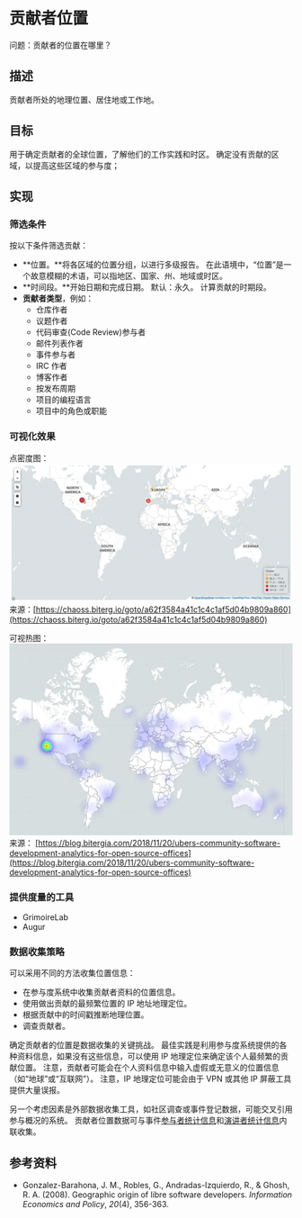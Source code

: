 # 贡献者位置

问题：贡献者的位置在哪里？

## 描述

贡献者所处的地理位置、居住地或工作地。


## 目标

用于确定贡献者的全球位置，了解他们的工作实践和时区。 确定没有贡献的区域，以提高这些区域的参与度；


## 实现


### 筛选条件

按以下条件筛选贡献：

* **位置。**将各区域的位置分组，以进行多级报告。 在此语境中，“位置”是一个故意模糊的术语，可以指地区、国家、州、地域或时区。
* **时间段。**开始日期和完成日期。 默认：永久。 计算贡献的时期段。
* **贡献者类型**，例如：
  * 仓库作者
  * 议题作者
  * 代码审查(Code Review)参与者
  * 邮件列表作者
  * 事件参与者
  * IRC 作者
  * 博客作者
  * 按发布周期
  * 项目的编程语言
  * 项目中的角色或职能


### 可视化效果

点密度图： ![Contributor Location Dot Density Map](images/contributor-location_dot-density-map.png) 来源：[https://chaoss.biterg.io/goto/a62f3584a41c1c4c1af5d04b9809a860](https://chaoss.biterg.io/goto/a62f3584a41c1c4c1af5d04b9809a860)

可视热图： ![Contributor Location Heatmap](images/contributor-location_heatmap.png) 来源： [https://blog.bitergia.com/2018/11/20/ubers-community-software-development-analytics-for-open-source-offices](https://blog.bitergia.com/2018/11/20/ubers-community-software-development-analytics-for-open-source-offices)


### 提供度量的工具

*   GrimoireLab
*   Augur


### 数据收集策略

可以采用不同的方法收集位置信息：

*   在参与度系统中收集贡献者资料的位置信息。
*   使用做出贡献的最频繁位置的 IP 地址地理定位。
*   根据贡献中的时间戳推断地理位置。
*   调查贡献者。

确定贡献者的位置是数据收集的关键挑战。 最佳实践是利用参与度系统提供的各种资料信息，如果没有这些信息，可以使用 IP 地理定位来确定该个人最频繁的贡献位置。 注意，贡献者可能会在个人资料信息中输入虚假或无意义的位置信息（如“地球”或“互联网”）。 注意，IP 地理定位可能会由于 VPN 或其他 IP 屏蔽工具提供大量误报。

另一个考虑因素是外部数据收集工具，如社区调查或事件登记数据，可能交叉引用参与概况的系统。 贡献者位置数据可与事件[参与者统计信息](https://chaoss.community/metric-attendee-demographics/)和[演讲者统计信息](https://chaoss.community/metric-speaker-demographics/)内联收集。


## 参考资料

*   Gonzalez-Barahona, J. M., Robles, G., Andradas-Izquierdo, R., & Ghosh, R. A. (2008). Geographic origin of libre software developers. _Information Economics and Policy_, _20_(4), 356-363.
